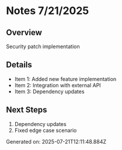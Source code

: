 # Notes 7/21/2025

## Overview
Security patch implementation

## Details
- Item 1: Added new feature implementation
- Item 2: Integration with external API
- Item 3: Dependency updates

## Next Steps
1. Dependency updates
2. Fixed edge case scenario

Generated on: 2025-07-21T12:11:48.884Z
